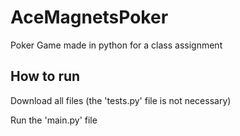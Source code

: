# AceMagnetsPoker
Poker Game made in python for a class assignment

## How to run
Download all files (the 'tests.py' file is not necessary)

Run the 'main.py' file
